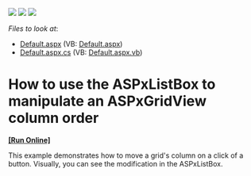 <!-- default badges list -->
![](https://img.shields.io/endpoint?url=https://codecentral.devexpress.com/api/v1/VersionRange/128543701/13.1.4%2B)
[![](https://img.shields.io/badge/Open_in_DevExpress_Support_Center-FF7200?style=flat-square&logo=DevExpress&logoColor=white)](https://supportcenter.devexpress.com/ticket/details/E2539)
[![](https://img.shields.io/badge/📖_How_to_use_DevExpress_Examples-e9f6fc?style=flat-square)](https://docs.devexpress.com/GeneralInformation/403183)
<!-- default badges end -->
<!-- default file list -->
*Files to look at*:

* [Default.aspx](./CS/WebSite/Default.aspx) (VB: [Default.aspx](./VB/WebSite/Default.aspx))
* [Default.aspx.cs](./CS/WebSite/Default.aspx.cs) (VB: [Default.aspx.vb](./VB/WebSite/Default.aspx.vb))
<!-- default file list end -->
# How to use the ASPxListBox to manipulate an ASPxGridView column order
<!-- run online -->
**[[Run Online]](https://codecentral.devexpress.com/e2539/)**
<!-- run online end -->


<p>This example demonstrates how to move a grid's column on a click of a button. Visually, you can see the modification in the ASPxListBox.</p>

<br/>


